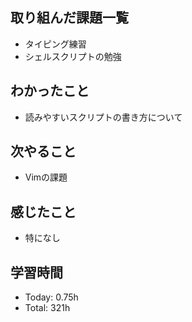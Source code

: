 ## 取り組んだ課題一覧
- タイピング練習
- シェルスクリプトの勉強
## わかったこと
- 読みやすいスクリプトの書き方について
## 次やること
- Vimの課題
## 感じたこと
- 特になし
## 学習時間
- Today: 0.75h
- Total: 321h

